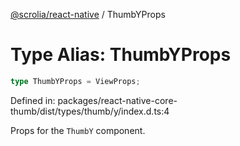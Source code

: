 [@scrolia/react-native](../README.md) / ThumbYProps

# Type Alias: ThumbYProps

```ts
type ThumbYProps = ViewProps;
```

Defined in: packages/react-native-core-thumb/dist/types/thumb/y/index.d.ts:4

Props for the `ThumbY` component.
